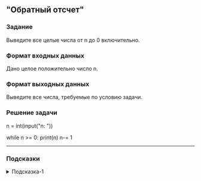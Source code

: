 ## "Обратный отсчет"

### Задание

Выведите все целые числа от n до 0 включительно.

### Формат входных данных

Дано целое положительно число n.

### Формат выходных данных

Выведите все числа, требуемые по условию задачи.

### Решение задачи

n = int(input("n: "))

while n >= 0:
    print(n)
    n-= 1

---

### Подсказки

<details>
<summary>Подсказка-1</summary>
Смотрите в примерах "Вывод чисел в диапазоне [a, b]"
</details>
